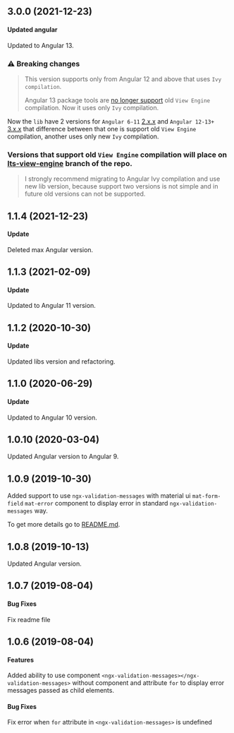 ## 3.0.0 (2021-12-23)
#### Updated angular
Updated to Angular 13.

### ⚠ Breaking changes
>This version supports only from Angular 12 and above that uses `Ivy compilation`.
>
>Angular 13 package tools are [no longer support](https://github.com/ng-packagr/ng-packagr/blob/master/CHANGELOG.md#1300-2021-11-03) old `View Engine` compilation.
Now it uses only `Ivy` compilation.

Now the `lib` have 2 versions for `Angular 6-11` [2.x.x](https://github.com/lagoshny/ngx-validation-messages/tree/lts-view-engine) and `Angular 12-13+` [3.x.x](https://github.com/lagoshny/ngx-validation-messages) that difference between that one is support old `View Engine` compilation, another uses only new `Ivy` compilation.

### Versions that support old `View Engine` compilation will place on [lts-view-engine](https://github.com/lagoshny/ngx-validation-messages/tree/lts-view-engine) branch of the repo.

>I strongly recommend migrating to Angular Ivy compilation and use new lib version, because support two versions is not simple and in future old versions can not be supported.

## 1.1.4 (2021-12-23)
#### Update
Deleted max Angular version.

## 1.1.3 (2021-02-09)
#### Update
Updated to Angular 11 version.

## 1.1.2 (2020-10-30)
#### Update
Updated libs version and refactoring.

## 1.1.0 (2020-06-29)
#### Update
Updated to Angular 10 version.

## 1.0.10 (2020-03-04)
Updated Angular version to Angular 9.

## 1.0.9 (2019-10-30)
Added support to use `ngx-validation-messages` with material ui `mat-form-field` `mat-error` component to display error in standard `ngx-validation-messages` way.

To get more details go to [README.md](https://github.com/lagoshny/ngx-validation-messages#4-with-material-ui-components-using-mat-error-component).

## 1.0.8 (2019-10-13)
Updated Angular version.

## 1.0.7 (2019-08-04)
#### Bug Fixes
Fix readme file

## 1.0.6 (2019-08-04)

#### Features

Added ability to use component `<ngx-validation-messages></ngx-validation-messages>` without component and attribute `for`
to display  error messages passed as child elements.

#### Bug Fixes

Fix error when `for` attribute in `<ngx-validation-messages>` is undefined

